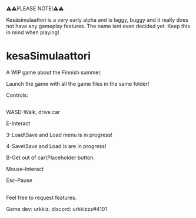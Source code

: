 ⚠️⚠️PLEASE NOTE!⚠️⚠️

Kesäsimulaattori is a very early alpha and is laggy, buggy and it really does not have any gameplay features. The name isnt even decided yet. Keep this in mind when playing!

# kesaSimulaattori
A WIP game about the Finnish summer.

Launch the game with all the game files in the same folder!

Controls:

##

WASD-Walk, drive car

E-Interact

3-Load\Save and Load menu is in progress!

4-Save\Save and Load is are in progress!

B-Get out of car\Placeholder button.

Mouse-Interact

Esc-Pause

##

Feel free to request features. 


Game dev: urkkiz, discord: urkkizzz#4101
